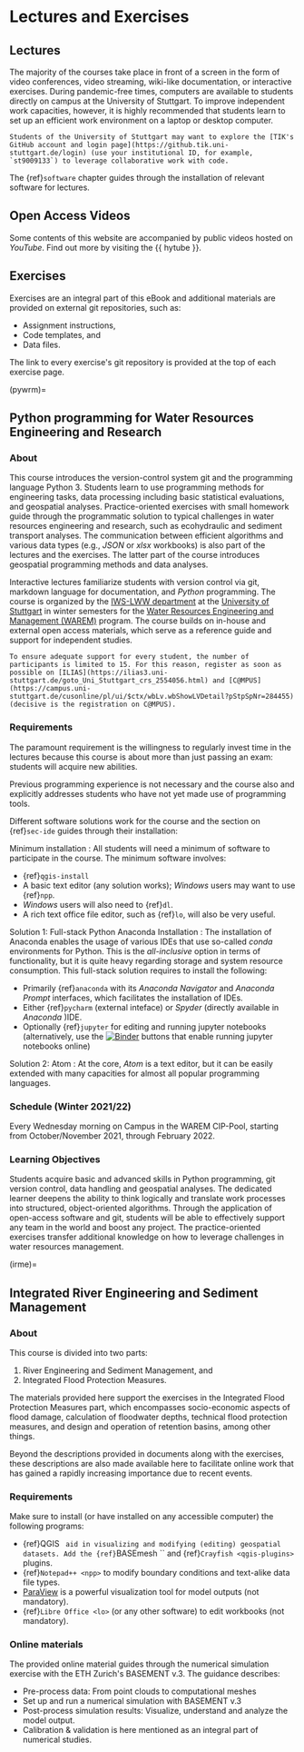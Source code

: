 # Lectures and Exercises

## Lectures

The majority of the courses take place in front of a screen in the form of video conferences, video streaming, wiki-like documentation, or interactive exercises.
During pandemic-free times, computers are available to students directly on campus at the University of Stuttgart. To improve independent work capacities, however, it is highly recommended that students learn to set up an efficient work environment on a laptop or desktop computer.

```{tip}
Students of the University of Stuttgart may want to explore the [TIK's GitHub account and login page](https://github.tik.uni-stuttgart.de/login) (use your institutional ID, for example, `st9009133`) to leverage collaborative work with code.
```

 The {ref}`software` chapter guides through the installation of relevant software for lectures.

 ## Open Access Videos

 Some contents of this website are accompanied by public videos hosted on *YouTube*. Find out more by visiting the {{ hytube }}.

## Exercises

Exercises are an integral part of this eBook and additional materials are provided on external git repositories, such as:

* Assignment instructions,
* Code templates, and
* Data files.

The link to every exercise's git repository is provided at the top of each exercise page.

(pywrm)=
## Python programming for Water Resources Engineering and Research

### About
This course introduces the version-control system git and the programming language Python 3. Students learn to use programming methods for engineering tasks, data processing including basic statistical evaluations, and geospatial analyses. Practice-oriented exercises with small homework guide through the programmatic solution to typical challenges in water resources engineering and research, such as ecohydraulic and sediment transport analyses. The communication between efficient algorithms and various data types (e.g., *JSON* or *xlsx* workbooks) is also part of the lectures and the exercises. The latter part of the course introduces geospatial programming methods and data analyses.

Interactive lectures familiarize students with version control via git, markdown language for documentation, and *Python* programming. The course is organized by the [IWS-LWW department](https://www.iws.uni-stuttgart.de/en/lww/) at the [University of Stuttgart](https://www.uni-stuttgart.de/) in winter semesters for the [Water Resources Engineering and Management (WAREM)](https://www.warem.uni-stuttgart.de/) program. The course builds on in-house and external open access materials, which serve as a reference guide and support for independent studies.

```{attention}
To ensure adequate support for every student, the number of participants is limited to 15. For this reason, register as soon as possible on [ILIAS](https://ilias3.uni-stuttgart.de/goto_Uni_Stuttgart_crs_2554056.html) and [C@MPUS](https://campus.uni-stuttgart.de/cusonline/pl/ui/$ctx/wbLv.wbShowLVDetail?pStpSpNr=284455) (decisive is the registration on C@MPUS).
```

### Requirements

The paramount requirement is the willingness to regularly invest time in the lectures because this course is about more than just passing an exam: students will acquire new abilities.

Previous programming experience is not necessary and the course also and explicitly addresses students who have not yet made use of programming tools.

Different software solutions work for the course and the section on {ref}`sec-ide` guides through their installation:

Minimum installation
: All students will need a minimum of software to participate in the course. The minimum software involves:

  - {ref}`qgis-install`
  - A basic text editor (any solution works); *Windows* users may want to use {ref}`npp`.
  - *Windows* users will also need to {ref}`dl`.
  - A rich text office file editor, such as {ref}`lo`, will also be very useful.

Solution 1: Full-stack Python Anaconda Installation
: The installation of Anaconda enables the usage of various IDEs that use so-called *conda* environments for Python. This is the *all-inclusive* option in terms of functionality, but it is quite heavy regarding storage and system resource consumption. This full-stack solution requires to install the following:

  - Primarily {ref}`anaconda` with its *Anaconda Navigator* and *Anaconda Prompt* interfaces, which facilitates the installation of IDEs.
  - Either {ref}`pycharm` (external inteface) or *Spyder* (directly available in *Anaconda* )IDE.
  - Optionally {ref}`jupyter` for editing and running jupyter notebooks (alternatively, use the [![Binder](https://mybinder.org/badge_logo.svg)](https://mybinder.org/v2/gh/hydro-informatics/hydro-informatics.github.io/main?filepath=jupyter) buttons that enable running jupyter notebooks online)

Solution 2: Atom
: At the core, *Atom* is a text editor, but it can be easily extended with many capacities for almost all popular programming languages.

### Schedule (Winter 2021/22)
Every Wednesday morning on Campus in the WAREM CIP-Pool, starting from October/November 2021, through February 2022.


### Learning Objectives

Students acquire basic and advanced skills in Python programming, git version control, data handling and geospatial analyses. The dedicated learner deepens the ability to think logically and translate work processes into structured, object-oriented algorithms. Through the application of open-access software and git, students will be able to effectively support any team in the world and boost any project. The practice-oriented exercises transfer additional knowledge on how to leverage challenges in water resources management.

(irme)=
## Integrated River Engineering and Sediment Management

### About

This course is divided into two parts:
1. River Engineering and Sediment Management, and
1. Integrated Flood Protection Measures.

The materials provided here support the exercises in the Integrated Flood Protection Measures part, which encompasses socio-economic aspects of flood damage, calculation of floodwater depths, technical flood protection measures, and design and operation of retention basins, among other things.

Beyond the descriptions provided in documents along with the exercises, these descriptions are also made available here to facilitate online work that has gained a rapidly increasing importance due to recent events.

### Requirements

Make sure to install (or have installed on any accessible computer) the following programs:

* {ref}QGIS <qgis-tutorial>` aid in visualizing and modifying (editing) geospatial datasets. Add the {ref}`BASEmesh <qgis-plugins>`` and {ref}`Crayfish <qgis-plugins>` plugins.
* {ref}`Notepad++ <npp>` to modify boundary conditions and text-alike data file types.
* [ParaView](https://www.paraview.org/) is a powerful visualization tool for model outputs (not mandatory).
* {ref}`Libre Office <lo>` (or any other software) to edit workbooks (not mandatory).


### Online materials

The provided online material guides through the numerical simulation exercise with the ETH Zurich's BASEMENT v.3. The guidance describes:

- Pre-process data: From point clouds to computational meshes
- Set up and run a numerical simulation with BASEMENT v.3
- Post-process simulation results: Visualize, understand and analyze the model output.
- Calibration & validation is here mentioned as an integral part of numerical studies.

